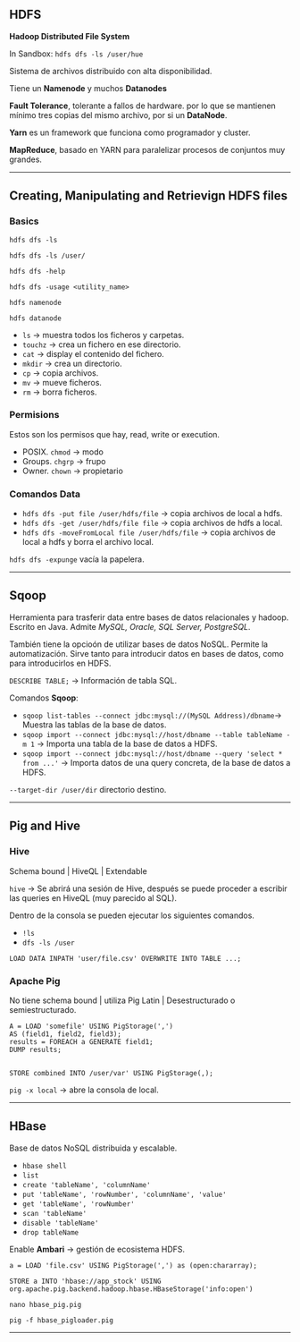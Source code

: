 ## **HDFS**

**Hadoop Distributed File System**

In Sandbox:
`hdfs dfs -ls /user/hue`

Sistema de archivos distribuido con alta disponibilidad.

Tiene un **Namenode** y muchos **Datanodes**

**Fault Tolerance**, tolerante a fallos de hardware. por lo que se mantienen mínimo tres copias del mismo archivo, por si un **DataNode**.

**Yarn** es un framework que funciona como programador y cluster.

**MapReduce**, basado en YARN para paralelizar procesos de conjuntos muy grandes.

---

## **Creating, Manipulating and Retrievign HDFS files**

### **Basics**

`hdfs dfs -ls`

`hdfs dfs -ls /user/`

`hdfs dfs -help`

`hdfs dfs -usage <utility_name>`

`hdfs namenode`

`hdfs datanode`

- `ls` -> muestra todos los ficheros y carpetas.
- `touchz` -> crea un fichero en ese directorio.
- `cat` -> display el contenido del fichero.
- `mkdir` -> crea un directorio.
- `cp` -> copia archivos.
- `mv` -> mueve ficheros.
- `rm` -> borra ficheros.

### **Permisions**

Estos son los permisos que hay, read, write or execution.

- POSIX. `chmod` -> modo
- Groups. `chgrp` -> frupo
- Owner. `chown` -> propietario

### **Comandos Data**

- `hdfs dfs -put file /user/hdfs/file` -> copia archivos de local a hdfs.
- `hdfs dfs -get /user/hdfs/file file` -> copia archivos de hdfs a local.
- `hdfs dfs -moveFromLocal file /user/hdfs/file` -> copia archivos de local a hdfs y borra el archivo local.

`hdfs dfs -expunge` vacía la papelera.

---
## **Sqoop**

Herramienta para trasferir data entre bases de datos relacionales y hadoop.
Escrito en Java. Admite *MySQL, Oracle, SQL Server, PostgreSQL*.

También tiene la opcioón de utilizar bases de datos NoSQL. Permite la automatización.
Sirve tanto para introducir datos en bases de datos, como para introducirlos en HDFS.

`DESCRIBE TABLE;` -> Información de tabla SQL.

Comandos **Sqoop**:

- `sqoop list-tables --connect jdbc:mysql://(MySQL Address)/dbname`-> Muestra las tablas de la base de datos.
- `sqoop import --connect jdbc:mysql://host/dbname --table tableName -m 1` -> Importa una tabla de la base de datos a HDFS.
- `sqoop import --connect jdbc:mysql://host/dbname --query 'select * from ...'` -> Importa datos de una query concreta, de la base de datos a HDFS.

`--target-dir /user/dir` directorio destino.

---
## **Pig and Hive**

### **Hive**

Schema bound | HiveQL | Extendable

`hive`  -> Se abrirá una sesión de Hive, después se puede proceder a escribir las queries en HiveQL (muy parecido al SQL).

Dentro de la consola se pueden ejecutar los siguientes comandos.

- `!ls`
- `dfs -ls /user`

`LOAD DATA INPATH 'user/file.csv' OVERWRITE INTO TABLE ...;`

### **Apache Pig**

No tiene schema bound | utiliza Pig Latin | Desestructurado o semiestructurado.

~~~
A = LOAD 'somefile' USING PigStorage(',')
AS (field1, field2, field3);
results = FOREACH a GENERATE field1;
DUMP results;


STORE combined INTO /user/var' USING PigStorage(,);
~~~

`pig -x local` -> abre la consola de local.

---
## **HBase**

Base de datos NoSQL distribuida y escalable.

- `hbase shell`
- `list`
- `create 'tableName', 'columnName'`
- `put 'tableName', 'rowNumber', 'columnName', 'value'`
- `get 'tableName', 'rowNumber'`
- `scan 'tableName'`
- `disable 'tableName'`
- `drop tableName`

Enable **Ambari** -> gestión de ecosistema HDFS.

~~~
a = LOAD 'file.csv' USING PigStorage(',') as (open:chararray);

STORE a INTO 'hbase://app_stock' USING org.apache.pig.backend.hadoop.hbase.HBaseStorage('info:open')
~~~

`nano hbase_pig.pig`

`pig -f hbase_pigloader.pig`

---
